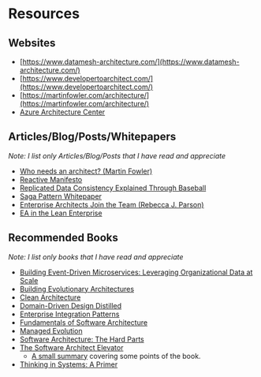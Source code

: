 # Resources

## Websites

* [https://www.datamesh-architecture.com/](https://www.datamesh-architecture.com/)
* [https://www.developertoarchitect.com/](https://www.developertoarchitect.com/)
* [https://martinfowler.com/architecture/](https://martinfowler.com/architecture/)
* [Azure Architecture Center](https://learn.microsoft.com/en-us/azure/architecture/)

## Articles/Blog/Posts/Whitepapers

*Note: I list only Articles/Blog/Posts that I have read and appreciate*

* [Who needs an architect? (Martin Fowler)](https://martinfowler.com/ieeeSoftware/whoNeedsArchitect.pdf)
* [Reactive Manifesto](https://www.reactivemanifesto.org/)
* [Replicated Data Consistency Explained Through Baseball](./attachments/whitepaper-data-consistency-baseball.pdf)
* [Saga Pattern Whitepaper](./attachments/whitepaper-sagas.pdf)
* [Enterprise Architects Join the Team (Rebecca J. Parson)](https://martinfowler.com/ieeeSoftware/enterpriseArchitects.pdf)
* [EA in the Lean Enterprise](https://martinfowler.com/articles/ea-in-lean-enterprise.html)

## Recommended Books

*Note: I list only books that I have read and appreciate*

* [Building Event-Driven Microservices: Leveraging Organizational Data at Scale](https://www.oreilly.com/library/view/building-event-driven-microservices/9781492057888/)
* [Building Evolutionary Architectures](https://www.oreilly.com/library/view/building-evolutionary-architectures/9781491986356/)
* [Clean Architecture](https://www.amazon.com/dp/0134494164)
* [Domain-Driven Design Distilled](https://www.oreilly.com/library/view/domain-driven-design-distilled/9780134434964/)
* [Enterprise Integration Patterns](https://www.amazon.com/o/asin/0321200683/ref=nosim/enterpriseint-20)
* [Fundamentals of Software Architecture](https://fundamentalsofsoftwarearchitecture.com/)
* [Managed Evolution](https://link.springer.com/book/10.1007/978-3-642-01633-2)
* [Software Architecture: The Hard Parts](https://architecturethehardparts.com/)
* [The Software Architect Elevator](https://www.amazon.com/gp/product/1492077542/ref=as_li_tl)
    * [A small summary](https://martinfowler.com/articles/architect-elevator.html) covering some points of the book.
* [Thinking in Systems: A Primer](https://en.wikipedia.org/wiki/Thinking_In_Systems:_A_Primer)